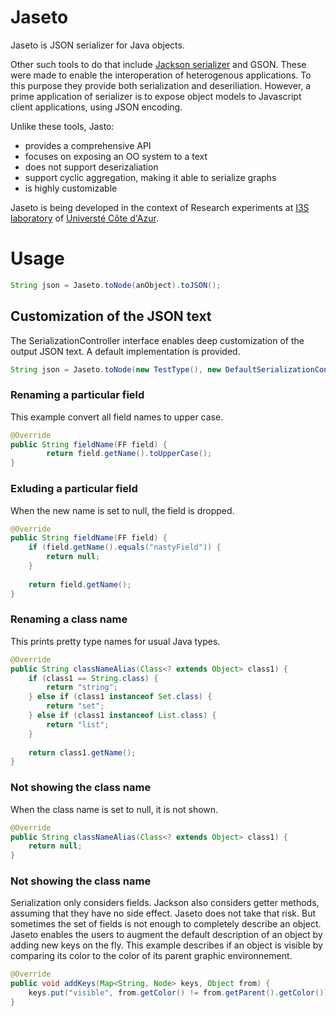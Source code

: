 # Jaseto

Jaseto is JSON serializer for Java objects. 

Other such tools to do that include [Jackson serializer](https://www.baeldung.com/jackson-custom-serialization) and GSON. These were made to enable the interoperation of heterogenous applications. To this purpose they provide both serialization and deseriliation. However, a prime application of serializer is to expose object models to Javascript client applications, using JSON encoding. 

Unlike these tools, Jasto:
- provides a comprehensive API
- focuses on exposing an OO system to a text
- does not support deserizaliation
- support cyclic aggregation, making it able to serialize graphs
- is highly customizable


Jaseto is being developed in the context of Research experiments at [I3S laboratory](https://www.i3s.unice.fr/) of [Universté Côte d'Azur](https://univ-cotedazur.eu/).



# Usage
```java
String json = Jaseto.toNode(anObject).toJSON();
```

## Customization of the JSON text
The SerializationController interface enables deep customization of the output JSON text. A default implementation is provided.

```java
String json = Jaseto.toNode(new TestType(), new DefaultSerializationController();
```
				

### Renaming a particular field
This example convert all field names to upper case.
```java
@Override
public String fieldName(FF field) {
		return field.getName().toUpperCase();
}
```


### Exluding a particular field
When the new name is set to null, the field is dropped.
```java
@Override
public String fieldName(FF field) {
	if (field.getName().equals("nastyField")) {
		return null;
	}
		
	return field.getName();
}
```

### Renaming a class name
This prints pretty type names for usual Java types.
```java
@Override
public String classNameAlias(Class<? extends Object> class1) {
	if (class1 == String.class) {
		return "string";
	} else if (class1 instanceof Set.class) {
		return "set";
	} else if (class1 instanceof List.class) {
		return "list";
	}
	
	return class1.getName();
}
```

### Not showing the class name
When the class name is set to null, it is not shown.
```java
@Override
public String classNameAlias(Class<? extends Object> class1) {
	return null;
}
```

### Not showing the class name
Serialization only considers fields. Jackson also considers getter methods, assuming that they have no side effect. Jaseto does not take that risk.
But sometimes the set of fields is not enough to completely describe an object. Jaseto enables the users to augment the default description of an object by adding new keys on the fly.
This example describes if an object is visible by comparing its color to the color of its parent graphic environnement.
```java
@Override
public void addKeys(Map<String, Node> keys, Object from) {
	keys.put("visible", from.getColor() != from.getParent().getColor());
}
```
